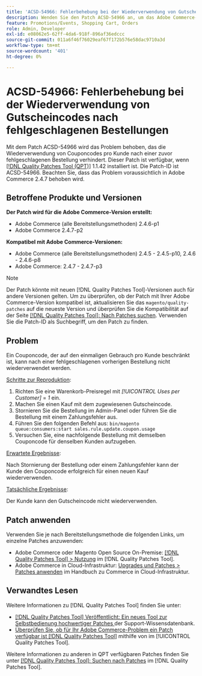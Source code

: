 ```yaml
---
title: 'ACSD-54966: Fehlerbehebung bei der Wiederverwendung von Gutscheincodes nach fehlgeschlagenen Bestellungen'
description: Wenden Sie den Patch ACSD-54966 an, um das Adobe Commerce-Problem zu beheben, das die Wiederverwendung von Gutscheincodes verhindert, die nach einer zuvor fehlgeschlagenen Bestellung pro Werbeaktion und Warenkorb begrenzt sind.
feature: Promotions/Events, Shopping Cart, Orders
role: Admin, Developer
exl-id: e08062e5-62ff-4da6-918f-896af36edccc
source-git-commit: 011a6f46f76029eaf67f172b576e58dac9710a3d
workflow-type: tm+mt
source-wordcount: '401'
ht-degree: 0%

---
```


# ACSD-54966: Fehlerbehebung bei der Wiederverwendung von Gutscheincodes nach fehlgeschlagenen Bestellungen

Mit dem Patch ACSD-54966 wird das Problem behoben, das die Wiederverwendung von Couponcodes pro Kunde nach einer zuvor fehlgeschlagenen Bestellung verhindert. Dieser Patch ist verfügbar, wenn [[!DNL Quality Patches Tool (QPT)]](https://experienceleague.adobe.com/en/docs/commerce-operations/tools/quality-patches-tool/quality-patches-tool-to-self-serve-quality-patches) 1.1.42 installiert ist. Die Patch-ID ist ACSD-54966. Beachten Sie, dass das Problem voraussichtlich in Adobe Commerce 2.4.7 behoben wird.

## Betroffene Produkte und Versionen

**Der Patch wird für die Adobe Commerce-Version erstellt:**

* Adobe Commerce (alle Bereitstellungsmethoden) 2.4.6-p1
* Adobe Commerce 2.4.7-p2

**Kompatibel mit Adobe Commerce-Versionen:**

* Adobe Commerce (alle Bereitstellungsmethoden) 2.4.5 - 2.4.5-p10, 2.4.6 - 2.4.6-p8
* Adobe Commerce: 2.4.7 - 2.4.7-p3

>[!NOTE]
>
>Der Patch könnte mit neuen [!DNL Quality Patches Tool]-Versionen auch für andere Versionen gelten. Um zu überprüfen, ob der Patch mit Ihrer Adobe Commerce-Version kompatibel ist, aktualisieren Sie das `magento/quality-patches` auf die neueste Version und überprüfen Sie die Kompatibilität auf der Seite [[!DNL Quality Patches Tool]: Nach Patches suchen](https://experienceleague.adobe.com/tools/commerce-quality-patches/index.html). Verwenden Sie die Patch-ID als Suchbegriff, um den Patch zu finden.

## Problem

Ein Couponcode, der auf den einmaligen Gebrauch pro Kunde beschränkt ist, kann nach einer fehlgeschlagenen vorherigen Bestellung nicht wiederverwendet werden.

<u>Schritte zur Reproduktion</u>:

1. Richten Sie eine Warenkorb-Preisregel mit *[!UICONTROL Uses per Customer]* = *1* ein.
1. Machen Sie einen Kauf mit dem zugewiesenen Gutscheincode.
1. Stornieren Sie die Bestellung im Admin-Panel oder führen Sie die Bestellung mit einem Zahlungsfehler aus.
1. Führen Sie den folgenden Befehl aus: `bin/magento queue:consumers:start sales.rule.update.coupon.usage`
1. Versuchen Sie, eine nachfolgende Bestellung mit demselben Couponcode für denselben Kunden aufzugeben.

<u>Erwartete Ergebnisse</u>:

Nach Stornierung der Bestellung oder einem Zahlungsfehler kann der Kunde den Couponcode erfolgreich für einen neuen Kauf wiederverwenden.

<u>Tatsächliche Ergebnisse</u>:

Der Kunde kann den Gutscheincode nicht wiederverwenden.

## Patch anwenden

Verwenden Sie je nach Bereitstellungsmethode die folgenden Links, um einzelne Patches anzuwenden:

* Adobe Commerce oder Magento Open Source On-Premise: [[!DNL Quality Patches Tool] > Nutzung](/help/tools/quality-patches-tool/usage.md) im [!DNL Quality Patches Tool].
* Adobe Commerce in Cloud-Infrastruktur: [Upgrades und Patches > Patches anwenden](https://experienceleague.adobe.com/docs/commerce-cloud-service/user-guide/develop/upgrade/apply-patches.html) im Handbuch zu Commerce in Cloud-Infrastruktur.

## Verwandtes Lesen

Weitere Informationen zu [!DNL Quality Patches Tool] finden Sie unter:

* [[!DNL Quality Patches Tool] Veröffentlicht: Ein neues Tool zur Selbstbedienung hochwertiger Patches ](https://experienceleague.adobe.com/en/docs/commerce-operations/tools/quality-patches-tool/quality-patches-tool-to-self-serve-quality-patches) der Support-Wissensdatenbank.
* [Überprüfen Sie, ob für Ihr Adobe Commerce-Problem ein Patch verfügbar ist [!DNL Quality Patches Tool]](/help/tools/quality-patches-tool/patches-available-in-qpt/check-patch-for-magento-issue-with-magento-quality-patches.md) mithilfe von im [!UICONTROL Quality Patches Tool].

Weitere Informationen zu anderen in QPT verfügbaren Patches finden Sie unter [[!DNL Quality Patches Tool]: Suchen nach Patches](https://experienceleague.adobe.com/tools/commerce-quality-patches/index.html) im [!DNL Quality Patches Tool].
